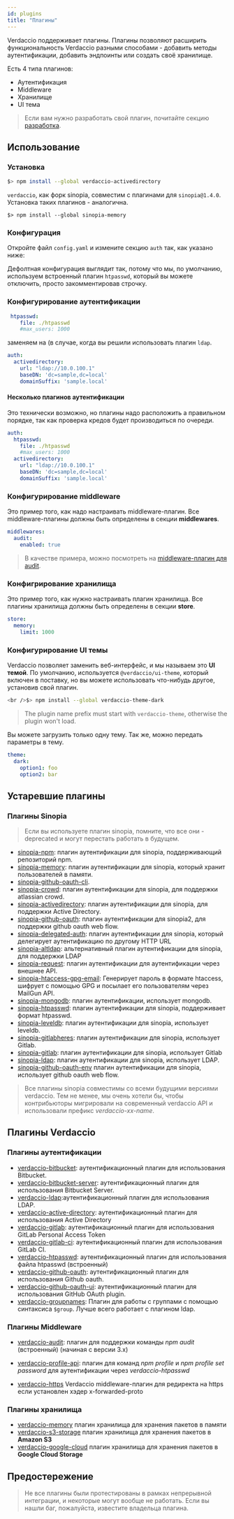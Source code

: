 ```yaml
---
id: plugins
title: "Плагины"
---
```


Verdaccio поддерживает плагины. Плагины позволяют расширить функциональность Verdaccio разными способами - добавить методы аутентификации, добавить эндпоинты или создать своё хранилище.

Есть 4 типа плагинов:

* Аутентификация
* Middleware
* Хранилище
* UI тема

> Если вам нужно разработать свой плагин, почитайте секцию [разработка](dev-plugins.md).

## Использование

### Установка

```bash
$> npm install --global verdaccio-activedirectory
```

`verdaccio`, как форк sinopia, совместим с плагинами для `sinopia@1.4.0`. Установка таких плагинов - аналогична.

    $> npm install --global sinopia-memory
    

### Конфигурация

Откройте файл `config.yaml` и измените секцию `auth` так, как указано ниже:

Дефолтная конфигурация выглядит так, потому что мы, по умолчанию, используем встроенный плагин `htpasswd`, который вы можете отключить, просто закомментировав строчку.

### Конфигурирование аутентификации

```yaml
 htpasswd:
    file: ./htpasswd
    #max_users: 1000
```

заменяем на (в случае, когда вы решили использовать плагин `ldap`.

```yaml
auth:
  activedirectory:
    url: "ldap://10.0.100.1"
    baseDN: 'dc=sample,dc=local'
    domainSuffix: 'sample.local'
```

#### Несколько плагинов аутентификации

Это технически возможно, но плагины надо расположить а правильном порядке, так как проверка кредов будет производиться по очереди.

```yaml
auth:
  htpasswd:
    file: ./htpasswd
    #max_users: 1000
  activedirectory:
    url: "ldap://10.0.100.1"
    baseDN: 'dc=sample,dc=local'
    domainSuffix: 'sample.local'
```

### Конфигурирование middleware

Это пример того, как надо настраивать middleware-плагин. Все middleware-плагины должны быть определены в секции **middlewares**.

```yaml
middlewares:
  audit:
    enabled: true
```

> В качестве примера, можно посмотреть на [middleware-плагин для audit](https://github.com/verdaccio/verdaccio-audit).

### Конфигрирование хранилища

Это пример того, как нужно настраивать плагин хранилища. Все плагины хранилища должны быть определены в секции **store**.

```yaml
store:
  memory:
    limit: 1000
```

### Конфигурирование UI темы

Verdaccio позволяет заменить веб-интерфейс, и мы называем это **UI темой**. По умолчанию, используется `@verdaccio/ui-theme`, который включен в поставку, но вы можете использовать что-нибудь другое, установив свой плагин.

```bash
<br />$> npm install --global verdaccio-theme-dark

```

> The plugin name prefix must start with `verdaccio-theme`, otherwise the plugin won't load.

Вы можете загрузить только одну тему. Так же, можно передать параметры в тему.

```yaml
theme:
  dark:
    option1: foo
    option2: bar
```

## Устаревшие плагины

### Плагины Sinopia

> Если вы используете плагин sinopia, помните, что все они - deprecated и могут перестать работать в будущем.

* [sinopia-npm](https://www.npmjs.com/package/sinopia-npm): плагин аутентификации для sinopia, поддерживающий репозиторий npm.
* [sinopia-memory](https://www.npmjs.com/package/sinopia-memory): плагин аутентификации для sinopia, который хранит пользователей в памяти.
* [sinopia-github-oauth-cli](https://www.npmjs.com/package/sinopia-github-oauth-cli).
* [sinopia-crowd](https://www.npmjs.com/package/sinopia-crowd): плагин аутентификации для sinopia, для поддержки atlassian crowd.
* [sinopia-activedirectory](https://www.npmjs.com/package/sinopia-activedirectory): плагин аутентификации для sinopia, для поддержки Active Directory.
* [sinopia-github-oauth](https://www.npmjs.com/package/sinopia-github-oauth): плагин аутентификации для sinopia2, для поддержки github oauth web flow.
* [sinopia-delegated-auth](https://www.npmjs.com/package/sinopia-delegated-auth): плагин аутентификации для sinopia, который делегирует аутентификацию по другому HTTP URL
* [sinopia-altldap](https://www.npmjs.com/package/sinopia-altldap): альтернативный плагин аутентификации для sinopia, для поддержки LDAP
* [sinopia-request](https://www.npmjs.com/package/sinopia-request): плагин аутентификации для аутентификации через внешнее API.
* [sinopia-htaccess-gpg-email](https://www.npmjs.com/package/sinopia-htaccess-gpg-email): Генерирует пароль в формате htaccess, шифрует с помощью GPG и посылает его пользователям через MailGun API.
* [sinopia-mongodb](https://www.npmjs.com/package/sinopia-mongodb): плагин аутентификации, использует mongodb.
* [sinopia-htpasswd](https://www.npmjs.com/package/sinopia-htpasswd): плагин аутентификации для sinopia, поддерживает формат htpasswd.
* [sinopia-leveldb](https://www.npmjs.com/package/sinopia-leveldb): плагин аутентификации для sinopia, использует leveldb.
* [sinopia-gitlabheres](https://www.npmjs.com/package/sinopia-gitlabheres): плагин аутентификации для sinopia, использует Gitlab.
* [sinopia-gitlab](https://www.npmjs.com/package/sinopia-gitlab): плагин аутентификации для sinopia, использует Gitlab
* [sinopia-ldap](https://www.npmjs.com/package/sinopia-ldap): плагин аутентификации для sinopia, использует LDAP.
* [sinopia-github-oauth-env](https://www.npmjs.com/package/sinopia-github-oauth-env) плагин аутентификации для sinopia, использует github oauth web flow.

> Все плагины sinopia совместимы со всеми будущими версиями verdaccio. Тем не менее, мы очень хотели бы, чтобы контрибьюторы мигрировали на современный verdaccio API и использовали префикс *verdaccio-xx-name*.

## Плагины Verdaccio

### Плагины аутентификации

* [verdaccio-bitbucket](https://github.com/idangozlan/verdaccio-bitbucket): аутентификационный плагин для использования Bitbucket.
* [verdaccio-bitbucket-server](https://github.com/oeph/verdaccio-bitbucket-server): аутентификационный плагин для использования Bitbucket Server.
* [verdaccio-ldap](https://www.npmjs.com/package/verdaccio-ldap):аутентификационный плагин для использования LDAP.
* [verdaccio-active-directory](https://github.com/nowhammies/verdaccio-activedirectory): аутентификационный плагин для использования Active Directory
* [verdaccio-gitlab](https://github.com/bufferoverflow/verdaccio-gitlab): аутентификационный плагин для использования GitLab Personal Access Token
* [verdaccio-gitlab-ci](https://github.com/lab360-ch/verdaccio-gitlab-ci): аутентификационный плагин для использования GitLab CI.
* [verdaccio-htpasswd](https://github.com/verdaccio/verdaccio-htpasswd): аутентификационный плагин для использования файла htpasswd (встроенный)
* [verdaccio-github-oauth](https://github.com/aroundus-inc/verdaccio-github-oauth): аутентификационный плагин для использования Github oauth.
* [verdaccio-github-oauth-ui](https://github.com/n4bb12/verdaccio-github-oauth-ui): аутентификационный плагин для использования GitHub OAuth plugin.
* [verdaccio-groupnames](https://github.com/deinstapel/verdaccio-groupnames): Плагин для работы с группами с помощью синтаксиса `$group`. Лучше всего работает с плагином ldap.

### Плагины Middleware

* [verdaccio-audit](https://github.com/verdaccio/verdaccio-audit): плагин для поддержки команды *npm audit* (встроенный) (начиная с версии 3.x)

* [verdaccio-profile-api](https://github.com/ahoracek/verdaccio-profile-api): плагин для команд *npm profile* и *npm profile set password* для аутентификации через *verdaccio-htpasswd*

* [verdaccio-https](https://github.com/honzahommer/verdaccio-https) Verdaccio middleware-плагин для редиректа на https если установлен хэдер x-forwarded-proto

### Плагины хранилища

* [verdaccio-memory](https://github.com/verdaccio/verdaccio-memory) плагин хранилища для хранения пакетов в памяти
* [verdaccio-s3-storage](https://github.com/remitly/verdaccio-s3-storage) плагин хранилища для хранения пакетов в **Amazon S3**
* [verdaccio-google-cloud](https://github.com/verdaccio/verdaccio-google-cloud) плагин хранилища для хранения пакетов в **Google Cloud Storage**

## Предостережение

> Не все плагины были протестированы в рамках непрерывной интеграции, и некоторые могут вообще не работать. Если вы нашли баг, пожалуйста, известите владельца плагина.